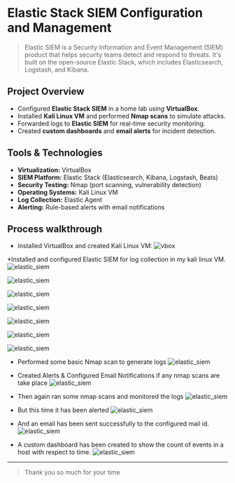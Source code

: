 # Elastic Stack SIEM Configuration and Management
> Elastic SIEM is a Security Information and Event Management (SIEM) product that helps security teams detect and respond to threats. It's built on the open-source Elastic Stack, which includes Elasticsearch, Logstash, and Kibana.

## Project Overview
- Configured **Elastic Stack SIEM** in a home lab using **VirtualBox**.
- Installed **Kali Linux VM** and performed **Nmap scans** to simulate attacks.
- Forwarded logs to **Elastic SIEM** for real-time security monitoring.
- Created **custom dashboards** and **email alerts** for incident detection.

## Tools & Technologies
- **Virtualization:** VirtualBox
- **SIEM Platform:** Elastic Stack (Elasticsearch, Kibana, Logstash, Beats)
- **Security Testing:** Nmap (port scanning, vulnerability detection)
- **Operating Systems:** Kali Linux VM
- **Log Collection:** Elastic Agent  
- **Alerting:** Rule-based alerts with email notifications

## Process walkthrough
* Installed VirtualBox and created Kali Linux VM:
![vbox](https://github.com/nivethasureshkannan/cybersecurity_projects/blob/main/1.SIEM/assets_1/SIEM_1_vb.png?raw=true)

*Installed and configured Elastic SIEM for log collection in my kali linux VM.
![elastic_siem](https://github.com/nivethasureshkannan/cybersecurity_projects/blob/main/1.SIEM/assets_1/SIEM_1_1.png?raw=true)

![elastic_siem](https://github.com/nivethasureshkannan/cybersecurity_projects/blob/main/1.SIEM/assets_1/SIEM_1_2.png?raw=true)

![elastic_siem](https://github.com/nivethasureshkannan/cybersecurity_projects/blob/main/1.SIEM/assets_1/SIEM_1_3.png?raw=true)

![elastic_siem](https://github.com/nivethasureshkannan/cybersecurity_projects/blob/main/1.SIEM/assets_1/SIEM_1_4.png?raw=true)

![elastic_siem](https://github.com/nivethasureshkannan/cybersecurity_projects/blob/main/1.SIEM/assets_1/SIEM_1_5.png?raw=true)

![elastic_siem](https://github.com/nivethasureshkannan/cybersecurity_projects/blob/main/1.SIEM/assets_1/SIEM_1_6.png?raw=true)

![elastic_siem](https://github.com/nivethasureshkannan/cybersecurity_projects/blob/main/1.SIEM/assets_1/SIEM_1_7.png?raw=true)

* Performed some basic  Nmap scan to generate logs
![elastic_siem](https://github.com/nivethasureshkannan/cybersecurity_projects/blob/main/1.SIEM/assets_1/SIEM_1_8.png?raw=true)

* Created Alerts & Configured Email Notifications if any nmap scans are take place
![elastic_siem](https://github.com/nivethasureshkannan/cybersecurity_projects/blob/main/1.SIEM/assets_1/SIEM_1_rule.png?raw=true)

* Then again ran some nmap scans and monitored the logs
![elastic_siem](https://github.com/nivethasureshkannan/cybersecurity_projects/blob/main/1.SIEM/assets_1/SIEM_1_9.png?raw=true)

* But this time it has been alerted
![elastic_siem](https://github.com/nivethasureshkannan/cybersecurity_projects/blob/main/1.SIEM/assets_1/SIEM_1_10.png?raw=true)

* And an email has been sent successfully to the configured mail id.
![elastic_siem](https://github.com/nivethasureshkannan/cybersecurity_projects/blob/main/1.SIEM/assets_1/SIEM_1_11.png?raw=true)

* A custom dashboard has been created to show the count of events in a host with respect to time.
![elastic_siem](https://github.com/nivethasureshkannan/cybersecurity_projects/blob/main/1.SIEM/assets_1/SIEM_1_12.png?raw=true)

---
> Thank you so much for your time
